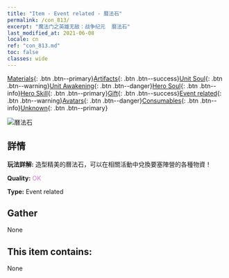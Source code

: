 ```yaml
---
title: "Item - Event related - 曆法石"
permalink: /con_813/
excerpt: "魔法门之英雄无敌：战争纪元  曆法石"
last_modified_at: 2021-06-08
locale: cn
ref: "con_813.md"
toc: false
classes: wide
---
```

 [Materials](/ItemsCN/){: .btn .btn--primary}[Artifacts](/ItemsCN/Artifacts/){: .btn .btn--success}[Unit Soul](/ItemsCN/UnitSoul/){: .btn .btn--warning}[Unit Awakening](/ItemsCN/UnitAwakening/){: .btn .btn--danger}[Hero Soul](/ItemsCN/HeroSoul/){: .btn .btn--info}[Hero Skill](/ItemsCN/HeroSkill/){: .btn .btn--primary}[Gift](/ItemsCN/Gift/){: .btn .btn--success}[Event related](/ItemsCN/Events/){: .btn .btn--warning}[Avatars](/ItemsCN/Avatars/){: .btn .btn--danger}[Consumables](/ItemsCN/Consumables/){: .btn .btn--info}[Unknown](/ItemsCN/Unknown/){: .btn .btn--primary}

 ![曆法石](/images/t/i_3071.png)

## 詳情
 **玩法詳解:** 造型精美的曆法石，可以在相關活動中兌換要塞陣營的各種物資！

 **Quality:** <span style="color: #DA70D6">OK</span>

 **Type:** Event related

## Gather

  None

## This item contains:

  None


